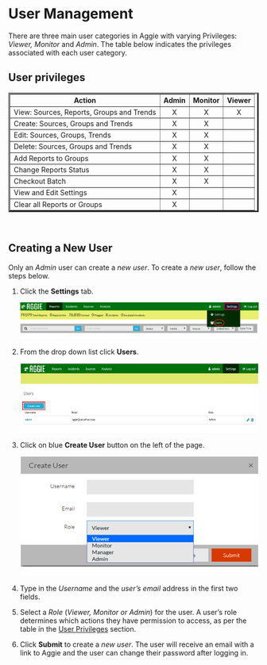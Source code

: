 # User Management

There are three main user categories in Aggie with varying Privileges: *Viewer, Monitor* and *Admin*. The table below indicates the privileges associated with each user category.

## User privileges

<table border="3" width="100%" cellpadding="4" cellspacing="4">

  <tr>
    <th>Action</th>
    <th>Admin</th>
    <th>Monitor</th>
    <th>Viewer</th>
  </tr>

  <tr>
    <td>View: Sources, Reports, Groups and Trends</td>
    <td style="text-align:center">X</td>
    <td style="text-align:center">X</td>
    <td style="text-align:center">X</td>
  </tr>

  <tr>
    <td>Create: Sources, Groups and Trends</td>
    <td style="text-align:center">X</td>
    <td style="text-align:center">X</td>
    <td></td>
  </tr>

  <tr>
    <td>Edit: Sources, Groups, Trends</td>
    <td style="text-align:center">X</td>
    <td style="text-align:center">X</td>
    <td></td>
  </tr>

  <tr>
    <td>Delete: Sources, Groups and Trends</td>
    <td style="text-align:center">X</td>
    <td style="text-align:center">X</td>
    <td></td>
  </tr>

  <tr>
    <td>Add Reports to Groups</td>
    <td style="text-align:center">X</td>
    <td style="text-align:center">X</td>
    <td></td>
  </tr>

  <tr>
    <td>Change Reports Status</td>
    <td style="text-align:center">X</td>
    <td style="text-align:center">X</td>
    <td></td>
  </tr>

  <tr>
    <td>Checkout Batch</td>
    <td style="text-align:center">X</td>
    <td style="text-align:center">X</td>
    <td></td>
  </tr>

  <tr>
    <td>View and Edit Settings</td>
    <td style="text-align:center">X</td>
    <td></td>
    <td></td>
  </tr>

  <tr>
    <td>Clear all Reports or Groups</td>
    <td style="text-align:center">X</td>
    <td></td>
    <td></td>
  </tr>
</table> <br/>

## Creating a New User

Only an *Admin* user can create a *new user*. To create a *new user*, follow the steps below.

1.  Click the **Settings** tab.

    ![Creating a New User](settings.png)

2.  From the drop down list click **Users**.

    ![Creating a new User](creating_a_new_user.png)

3.  Click on blue **Create User** button on the left of the page.

    ![Creating a new User](creating_users.png)

4.  Type in the *Username* and the *user’s email* address in the first two fields.
5.  Select a *Role* (*Viewer, Monitor or Admin*) for the user. A user’s role determines which actions they have permission to access, as per the table in the [User Privileges](#user-privileges) section.
6.  Click **Submit** to create a *new user*. The user will receive an email with a link to Aggie and the user can change their password after logging in.
